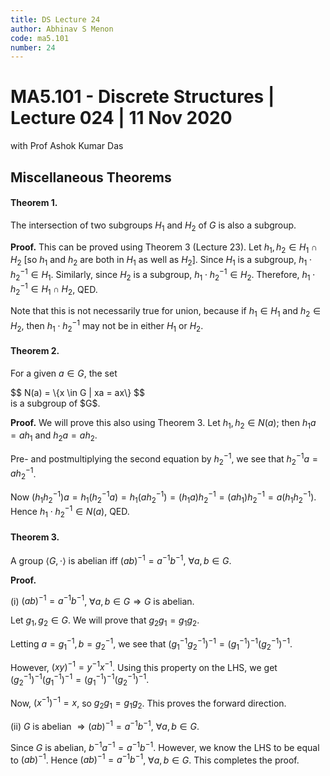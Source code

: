 ```yaml
---
title: DS Lecture 24
author: Abhinav S Menon
code: ma5.101
number: 24
---
```


# MA5.101 - Discrete Structures | Lecture 024 | 11 Nov 2020
with Prof Ashok Kumar Das

## Miscellaneous Theorems
#### Theorem 1.
The intersection of two subgroups $H_{1}$ and $H_{2}$ of $G$ is also a subgroup.

**Proof.** This can be proved using Theorem 3 (Lecture 23). Let $h_{1}, h_{2} \in H_{1} \cap H_{2}$ [so $h_{1}$ and $h_{2}$ are both in $H_{1}$ as well as $H_{2}$]. Since $H_{1}$ is a subgroup, $h_{1} \cdot h_{2}^{-1} \in H_{1}$. Similarly, since $H_{2}$ is a subgroup, $h_{1} \cdot h_{2}^{-1} \in H_{2}$. Therefore, $h_{1} \cdot h_{2}^{-1} \in H_{1} \cap H_{2}$, QED.

Note that this is not necessarily true for union, because if $h_{1} \in H_{1}$ and $h_{2} \in H_{2}$, then $h_{1} \cdot h_{2}^{-1}$ may not be in either $H_{1}$ or $H_{2}$.

#### Theorem 2.
For a given $a \in G$, the set
<div>
$$
N(a) = \{x \in G | xa = ax\}
$$
</div>
is a subgroup of $G$.

**Proof.** We will prove this also using Theorem 3. Let $h_{1}, h_{2} \in N(a)$; then $h_{1}a = ah_{1}$ and $h_{2}a = ah_{2}$.

Pre- and postmultiplying the second equation by $h_{2}^{-1}$, we see that  $h_{2}^{-1}a = ah_{2}^{-1}$.

Now $(h_{1} h_{2}^{-1})a = h_{1} (h_{2}^{-1}a) = h_{1} (ah_{2}^{-1}) = (h_{1}a) h_{2}^{-1} = (ah_{1})h_{2}^{-1} = a(h_{1}h_{2}^{-1})$. Hence $h_{1} \cdot h_{2}^{-1} \in N(a)$, QED.

#### Theorem 3.
A group $\langle G, \cdot \rangle$ is abelian iff $(ab)^{-1} = a^{-1}b^{-1}$, $\forall a,b \in G$.

**Proof.**

(i) $(ab)^{-1} = a^{-1}b^{-1}$, $\forall a,b \in G \Rightarrow G$ is abelian.

Let $g_{1}, g_{2} \in G$. We will prove that $g_{2}g_{1} = g_{1}g_{2}$.

Letting $a = g_{1}^{-1}, b = g_{2}^{-1}$, we see that $(g_{1}^{-1} g_{2}^{-1})^{-1} = (g_{1}^{-1})^{-1} (g_{2}^{-1})^{-1}$.

However, $(xy)^{-1} = y^{-1}x^{-1}$. Using this property on the LHS, we get $(g_{2}^{-1})^{-1} (g_{1}^{-1})^{-1} = (g_{1}^{-1})^{-1} (g_{2}^{-1})^{-1}$.

Now, $(x^{-1})^{-1} = x$, so $g_{2}g_{1} = g_{1}g_{2}$. This proves the forward direction.

(ii) $G$ is abelian $\Rightarrow (ab)^{-1} = a^{-1}b^{-1}$, $\forall a,b \in G$.

Since $G$ is abelian, $b^{-1}a^{-1} = a^{-1}b^{-1}$. However, we know the LHS to be equal to $(ab)^{-1}$. Hence $(ab)^{-1} = a^{-1}b^{-1}$, $\forall a,b \in G$. This completes the proof.
